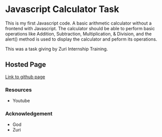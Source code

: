 # Javascript Calculator Task

This is my first Javascript code.
A basic arithmetic calculator without a frontend with Javascript. The calculator should be able to perform basic operations like Addition, Subtraction, Multiplication, & Division, and the alert() method is used to display the calculator and peform its operations.

This was a task giving by Zuri Internship Training.

## Hosted Page

[Link to github page](https://a-olatunbosun11.github.io/Javascript-Calculator-Task/)

### Resources

- Youtube

### Acknowledgement

- God
- Zuri
